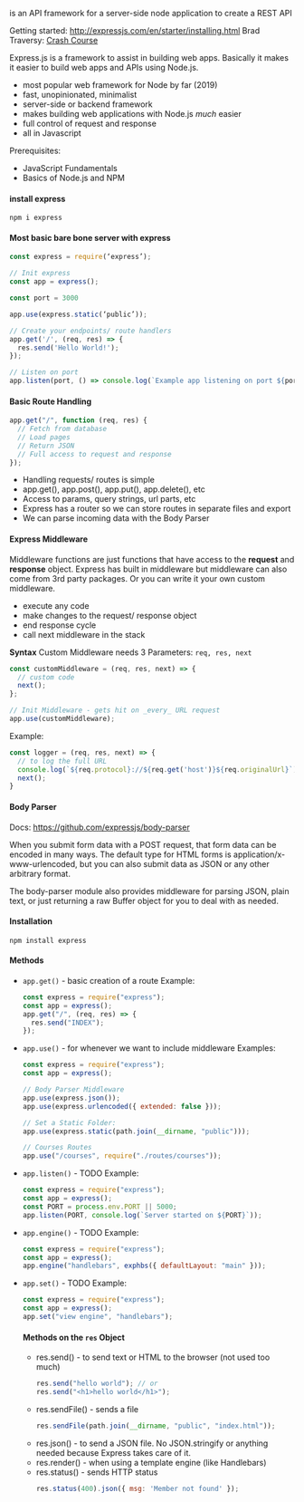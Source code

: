 is an API framework for a server-side node application to create a REST API

Getting started: http://expressjs.com/en/starter/installing.html
Brad Traversy: [Crash Course](https://youtu.be/L72fhGm1tfE)

Express.js is a framework to assist in building web apps. Basically it makes it easier to build web apps and APIs using Node.js.

- most popular web framework for Node by far (2019)
- fast, unopinionated, minimalist
- server-side or backend framework
- makes building web applications with Node.js _much_ easier
- full control of request and response
- all in Javascript

Prerequisites:

- JavaScript Fundamentals
- Basics of Node.js and NPM

#### install express

`npm i express`

#### Most basic bare bone server with express

```js
const express = require(‘express’);

// Init express
const app = express();

const port = 3000

app.use(express.static(‘public’));

// Create your endpoints/ route handlers
app.get('/', (req, res) => {
  res.send('Hello World!');
});

// Listen on port
app.listen(port, () => console.log(`Example app listening on port ${port}!`))
```

#### Basic Route Handling

```js
app.get("/", function (req, res) {
  // Fetch from database
  // Load pages
  // Return JSON
  // Full access to request and response
});
```

- Handling requests/ routes is simple
- app.get(), app.post(), app.put(), app.delete(), etc
- Access to params, query strings, url parts, etc
- Express has a router so we can store routes in separate files and export
- We can parse incoming data with the Body Parser

#### Express Middleware

Middleware functions are just functions that have access to the **request** and **response** object.
Express has built in middleware but middleware can also come from 3rd party packages. Or you can write it your own custom middleware.

- execute any code
- make changes to the request/ response object
- end response cycle
- call next middleware in the stack

**Syntax**
Custom Middleware needs 3 Parameters: `req, res, next`

```js
const customMiddleware = (req, res, next) => {
  // custom code
  next();
};

// Init Middleware - gets hit on _every_ URL request
app.use(customMiddleware);
```

Example:

```js
const logger = (req, res, next) => {
  // to log the full URL
  console.log(`${req.protocol}://${req.get('host')}${req.originalUrl}`);
  next();
}
```

#### Body Parser

Docs: https://github.com/expressjs/body-parser

When you submit form data with a POST request, that form data can be encoded in many ways. The default type for HTML forms is application/x-www-urlencoded, but you can also submit data as JSON or any other arbitrary format.

The body-parser module also provides middleware for parsing JSON, plain text, or just returning a raw Buffer object for you to deal with as needed.

#### Installation

`npm install express`

#### Methods

- `app.get()` - basic creation of a route
  Example:
  ```js
  const express = require("express");
  const app = express();
  app.get("/", (req, res) => {
    res.send("INDEX");
  });
  ```
- `app.use()` - for whenever we want to include middleware
  Examples:

  ```js
  const express = require("express");
  const app = express();

  // Body Parser Middleware
  app.use(express.json());
  app.use(express.urlencoded({ extended: false }));

  // Set a Static Folder:
  app.use(express.static(path.join(__dirname, "public")));

  // Courses Routes
  app.use("/courses", require("./routes/courses"));
  ```

- `app.listen()` - TODO
  Example:
  ```js
  const express = require("express");
  const app = express();
  const PORT = process.env.PORT || 5000;
  app.listen(PORT, console.log(`Server started on ${PORT}`));
  ```
- `app.engine()` - TODO
  Example:
  ```js
  const express = require("express");
  const app = express();
  app.engine("handlebars", exphbs({ defaultLayout: "main" }));
  ```
- `app.set()` - TODO
  Example:

  ```js
  const express = require("express");
  const app = express();
  app.set("view engine", "handlebars");
  ```

  #### Methods on the `res` Object

  - res.send() - to send text or HTML to the browser (not used too much)
    ```js
    res.send("hello world"); // or
    res.send("<h1>hello world</h1>");
    ```
  - res.sendFile() - sends a file
    ```js
    res.sendFile(path.join(__dirname, "public", "index.html"));
    ```
  - res.json() - to send a JSON file. No JSON.stringify or anything needed because Express takes care of it.
  - res.render() - when using a template engine (like Handlebars)
  - res.status() - sends HTTP status
    ```js
    res.status(400).json({ msg: 'Member not found' });
    ```
